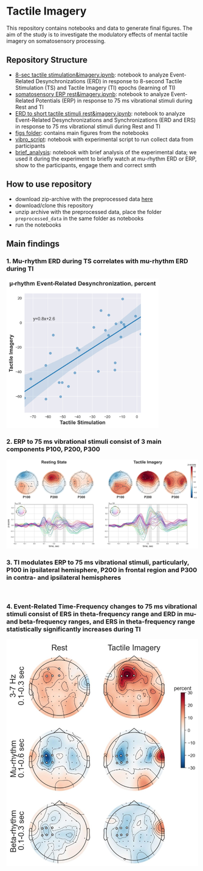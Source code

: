 # Tactile Imagery
This repository contains notebooks and data to generate final figures. The aim of the study is to investigate the modulatory effects of mental tactile imagery on somatosensory processing.

## Repository Structure
- [8-sec tactile stimulation&imagery.ipynb](https://github.com/MarkaMorozova/Tactile-Imagery/blob/main/1.%208-sec%20tactile%20stimulation%26imagery.ipynb): notebook to analyze Event-Related Desynchronizations (ERD) in response to 8-second Tactile Stimulation (TS) and Tactile Imagery (TI) epochs (learning of TI)
- [somatosensory ERP rest&imagery.ipynb](https://github.com/MarkaMorozova/Tactile-Imagery/blob/main/2.%20somatosensory%20ERP%20rest%26imagery.ipynb): notebook to analyze Event-Related Potentials (ERP) in response to 75 ms vibrational stimuli during Rest and TI
- [ERD to short tactile stimuli rest&imagery.ipynb](https://github.com/MarkaMorozova/Tactile-Imagery/blob/main/3.%20ERD%20to%20short%20tactile%20stimuli%20rest%26imagery.ipynb): notebook to analyze Event-Related Desynchronizations and Synchronizations (ERD and ERS) in response to 75 ms vibrational stimuli during Rest and TI
- [figs folder](https://github.com/MarkaMorozova/Tactile-Imagery/tree/main/figs): contains main figures from the notebooks
- [vibro_script](https://github.com/MarkaMorozova/Tactile-Imagery/blob/main/vibro_script.ipynb): notebook with experimental script to run collect data from participants
- [brief_analysis](https://github.com/MarkaMorozova/Tactile-Imagery/blob/main/brief_analysis.ipynb): notebook with brief analysis of the experimental data; we used it during the experiment to briefly watch at mu-rhythm ERD or ERP, show to the participants, engage them and correct smth

## How to use repository
- download zip-archive with the preprocessed data [here](https://drive.google.com/file/d/1NXV7dYO2dlHMTA_AOzInS16sbDLL1QZz/view?usp=sharing) 
- download/clone this repository
- unzip archive with the preprocessed data, place the folder `preprocessed_data` in the same folder as notebooks
- run the notebooks

## Main findings
### 1. Mu-rhythm ERD during TS correlates with mu-rhythm ERD during TI

<img src="figs/correlation_ts_ti.jpg" alt="" width="400">

<br/>

### 2. ERP to 75 ms vibrational stimuli consist of 3 main components P100, P200, P300

<img src="figs/erps.jpg" alt="" width="800">

<br/>

### 3. TI modulates ERP to 75 ms vibrational stimuli, particularly, P100 in ipsilateral hemisphere, P200 in frontal region and P300 in contra- and ipsilateral hemispheres

<img src="figs/rest_vs_imagery_erp.gif" alt="" width="600">

<br/>

### 4. Event-Related Time-Frequency changes to 75 ms vibrational stimuli consist of ERS in theta-frequency range and ERD in mu- and beta-frequency ranges, and ERS in theta-frequency range statistically significantly increases during TI

<img src="figs/topomaps_powers_pulses.jpg" alt="" width="600">
